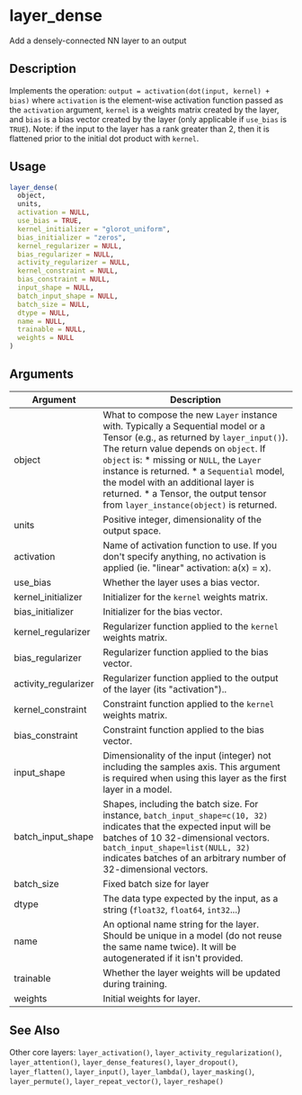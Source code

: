 # layer_dense


Add a densely-connected NN layer to an output




## Description

Implements the operation: ``output = activation(dot(input, kernel) + bias)``
where ``activation`` is the element-wise activation function passed as the
``activation`` argument, ``kernel`` is a weights matrix created by the layer, and
``bias`` is a bias vector created by the layer (only applicable if ``use_bias``
is ``TRUE``). Note: if the input to the layer has a rank greater than 2, then
it is flattened prior to the initial dot product with ``kernel``.





## Usage
```r
layer_dense(
  object,
  units,
  activation = NULL,
  use_bias = TRUE,
  kernel_initializer = "glorot_uniform",
  bias_initializer = "zeros",
  kernel_regularizer = NULL,
  bias_regularizer = NULL,
  activity_regularizer = NULL,
  kernel_constraint = NULL,
  bias_constraint = NULL,
  input_shape = NULL,
  batch_input_shape = NULL,
  batch_size = NULL,
  dtype = NULL,
  name = NULL,
  trainable = NULL,
  weights = NULL
)
```




## Arguments


Argument      |Description
------------- |----------------
object | What to compose the new ``Layer`` instance with. Typically a Sequential model or a Tensor (e.g., as returned by ``layer_input()``). The return value depends on ``object``. If ``object`` is:   *  missing or `NULL`, the `Layer` instance is returned.  *  a `Sequential` model, the model with an additional layer is returned.  *  a Tensor, the output tensor from `layer_instance(object)` is returned.
units | Positive integer, dimensionality of the output space.
activation | Name of activation function to use. If you don't specify anything, no activation is applied (ie. "linear" activation: a(x) = x).
use_bias | Whether the layer uses a bias vector.
kernel_initializer | Initializer for the ``kernel`` weights matrix.
bias_initializer | Initializer for the bias vector.
kernel_regularizer | Regularizer function applied to the ``kernel`` weights matrix.
bias_regularizer | Regularizer function applied to the bias vector.
activity_regularizer | Regularizer function applied to the output of the layer (its "activation")..
kernel_constraint | Constraint function applied to the ``kernel`` weights matrix.
bias_constraint | Constraint function applied to the bias vector.
input_shape | Dimensionality of the input (integer) not including the samples axis. This argument is required when using this layer as the first layer in a model.
batch_input_shape | Shapes, including the batch size. For instance, ``batch_input_shape=c(10, 32)`` indicates that the expected input will be batches of 10 32-dimensional vectors. ``batch_input_shape=list(NULL, 32)`` indicates batches of an arbitrary number of 32-dimensional vectors.
batch_size | Fixed batch size for layer
dtype | The data type expected by the input, as a string (``float32``, ``float64``, ``int32``...)
name | An optional name string for the layer. Should be unique in a model (do not reuse the same name twice). It will be autogenerated if it isn't provided.
trainable | Whether the layer weights will be updated during training.
weights | Initial weights for layer.







## See Also

Other core layers: 
`layer_activation()`,
`layer_activity_regularization()`,
`layer_attention()`,
`layer_dense_features()`,
`layer_dropout()`,
`layer_flatten()`,
`layer_input()`,
`layer_lambda()`,
`layer_masking()`,
`layer_permute()`,
`layer_repeat_vector()`,
`layer_reshape()`



